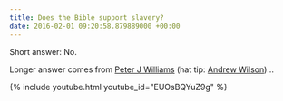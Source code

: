 ```yaml
---
title: Does the Bible support slavery?
date: 2016-02-01 09:20:58.879889000 +00:00
---
```

Short answer: No.

Longer answer comes from [Peter J Williams](http://www.tyndale.cam.ac.uk/peter-williams) (hat tip: [Andrew Wilson](http://thinktheology.co.uk/blog/article/an_apologetic_tour_de_force))...

{% include youtube.html youtube_id="EUOsBQYuZ9g" %}
